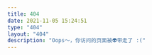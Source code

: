 ```yaml
---
title: 404
date: 2021-11-05 15:24:51
type: "404"
layout: "404"
description: "Oops～，你访问的页面被👽带走了 :("
---
```

